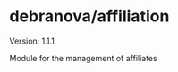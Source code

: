 debranova/affiliation
=====================

Version: 1.1.1

Module for the management of affiliates